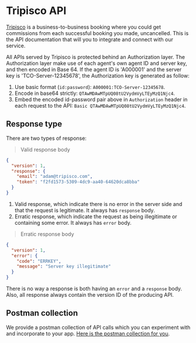 # Tripisco API

[Tripisco](https://tripisco.com) is a business-to-business booking where you could get commissions
from each successful booking you made, uncancelled. This is the API documentation
that will you to integrate and connect with our service.

All APIs served by Tripisco is protected behind an Authorization layer.
The Authorization layer make use of each agent's own agent ID and server key,
and then encoded in Base 64. If the agent ID is 'A000001' and the server key
is 'TCO-Server-12345678', the Authorization key is generated as follow:

1. Use basic format (`id:password`): `A000001:TCO-Server-12345678`.
2. Encode in base64 strictly: `QTAwMDAwMTpUQ08tU2VydmVyLTEyMzQ1Njc4`.
3. Embed the encoded id-password pair above in `Authorization` header in each request to the API: `Basic QTAwMDAwMTpUQ08tU2VydmVyLTEyMzQ1Njc4`.

## Response type

There are two types of response:

> Valid response body

```json
{
  "version": 1,
  "response": {
    "email": "adam@tripisco.com",
    "token": "f2fd1573-5309-4dc9-aa40-64620dca8bba"
  }
}
```

1. Valid response, which indicate there is no error in the server side and that the request is legitimate. It always has `response` body.
2. Erratic response, which indicate the request as being illegitimate or containing some error. It always has `error` body.

> Erratic response body

```json
{
  "version": 1,
  "error": {
    "code": "ERRKEY",
    "message": "Server key illegitimate"
  }
}
```

There is no way a response is both having an `error` and a `response` body. Also, 
all response always contain the version ID of the producing API.

## Postman collection

We provide a postman collection of API calls which you can experiment with and
incorporate to your app. [Here is the postman collection for you](https://www.getpostman.com/collections/1eb5f910985639fec5ab).

